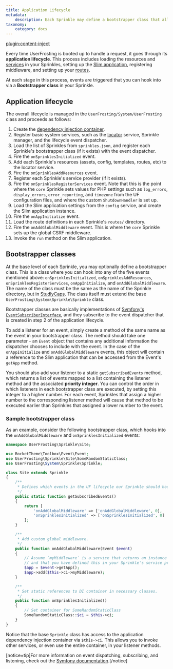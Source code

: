 ```yaml
---
title: Application Lifecycle
metadata:
    description: Each Sprinkle may define a bootstrapper class that allows it to hook into various stages of the UserFrosting application lifecycle.
taxonomy:
    category: docs
---
```

[plugin:content-inject](/modular/_update5.0)

Every time UserFrosting is booted up to handle a request, it goes through its **application lifecycle**. This process includes loading the resources and [services](/services) in your Sprinkles, setting up the [Slim application](https://www.slimframework.com/docs/v3/objects/application.html), registering middleware, and setting up your [routes](/routes-and-controllers/front-controller).

At each stage in this process, events are triggered that you can hook into via a **Bootstrapper class** in your Sprinkle.

## Application lifecycle

The overall lifecycle is managed in the `UserFrosting/System/UserFrosting` class and proceeds as follows:

1. Create the [dependency injection container](/services/the-di-container).
2. Register basic system services, such as the [locator](/advanced/locator) service, Sprinkle manager, and the lifecycle event dispatcher.
3. Load the list of Sprinkles from `sprinkles.json`, and register each Sprinkle's bootstrapper class (if it exists) with the event dispatcher.
4. Fire the `onSprinklesInitialized` event.
5. Add each Sprinkle's resources (assets, config, templates, routes, etc) to the locator service.
6. Fire the `onSprinklesAddResources` event.
7. Register each Sprinkle's service provider (if it exists).
8. Fire the `onSprinklesRegisterServices` event. Note that this is the point where the `core` Sprinkle sets values for PHP settings such as `log_errors`, `display_errors`, `error_reporting`, and `timezone` from the UF configuration files, and where the custom `ShutdownHandler` is set up.
9. Load the Slim application settings from the `config` service, and create the Slim application instance.
10. Fire the `onAppInitialize` event.
11. Load the route definitions in each Sprinkle's `routes/` directory.
12. Fire the `onAddGlobalMiddleware` event. This is where the `core` Sprinkle sets up the global CSRF middleware.
13. Invoke the `run` method on the Slim application.

## Bootstrapper classes

At the base level of each Sprinkle, you may optionally define a bootstrapper class. This is a class where you can hook into any of the five events mentioned above: `onSprinklesInitialized`, `onSprinklesAddResources`, `onSprinklesRegisterServices`, `onAppInitialize`, and `onAddGlobalMiddleware`. The name of the class must be the same as the name of the Sprinkle directory, but in [StudlyCaps](https://laravel.com/api/8.x/Illuminate/Support/Str.html#method_studly). The class itself must extend the base `UserFrosting\System\Sprinkle\Sprinkle` class.

Bootstrapper classes are basically implementations of [Symfony's `EventSubscriberInterface`](http://symfony.com/doc/current/components/event_dispatcher.html#using-event-subscribers), and they subscribe to the event dispatcher that is created in step 2 of the application lifecycle.

To add a listener for an event, simply create a method of the same name as the event in your bootstrapper class. The method should take one parameter - an `Event` object that contains any additional information the dispatcher chooses to include with the event. In the case of the `onAppInitialize` and `onAddGlobalMiddleware` events, this object will contain a reference to the Slim application that can be accessed from the Event's `getApp` method.

You should also add your listener to a static `getSubscribedEvents` method, which returns a list of events mapped to a list containing the listener method and the associated **priority integer**. You can control the order in which listeners in each bootstrapper class are executed, by setting this integer to a higher number. For each event, Sprinkles that assign a higher number to the corresponding listener method will cause that method to be executed earlier than Sprinkles that assigned a lower number to the event.

### Sample bootstrapper class

As an example, consider the following bootstrapper class, which hooks into the `onAddGlobalMiddleware` and `onSprinklesInitialized` events:

```php
namespace UserFrosting\Sprinkle\Site;

use RocketTheme\Toolbox\Event\Event;
use UserFrosting\Sprinkle\Site\SomeRandomStaticClass;
use UserFrosting\System\Sprinkle\Sprinkle;

class Site extends Sprinkle
{
    /**
     * Defines which events in the UF lifecycle our Sprinkle should hook into.
     */
    public static function getSubscribedEvents()
    {
        return [
            'onAddGlobalMiddleware' => ['onAddGlobalMiddleware', 0],
            'onSprinklesInitialized' => ['onSprinklesInitialized', 0]
        ];
    }

    /**
     * Add custom global middleware.
     */
    public function onAddGlobalMiddleware(Event $event)
    {
        // Assume `myMiddleware` is a service that returns an instance of your middleware class,
        // and that you have defined this in your Sprinkle's service provider.
        $app = $event->getApp();
        $app->add($this->ci->myMiddleware);
    }

    /**
     * Set static references to DI container in necessary classes.
     */
    public function onSprinklesInitialized()
    {
        // Set container for SomeRandomStaticClass
        SomeRandomStaticClass::$ci = $this->ci;
    }
}

```

Notice that the base `Sprinkle` class has access to the application dependency injection container via `$this->ci`. This allows you to invoke other services, or even use the entire container, in your listener methods.

[notice=tip]For more information on event dispatching, subscribing, and listening, check out the [Symfony documentation](http://symfony.com/doc/current/components/event_dispatcher.html).[/notice]
